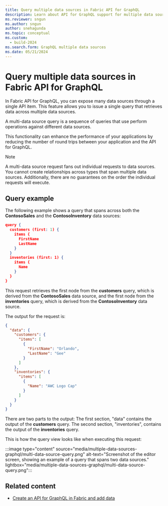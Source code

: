 ```yaml
---
title: Query multiple data sources in Fabric API for GraphQL
description: Learn about API for GraphQL support for multiple data sources, and see an example of a query that spans two sources.
ms.reviewer: sngun
ms.author: sngun
author: snehagunda
ms.topic: conceptual
ms.custom:
  - build-2024
ms.search.form: GraphQL multiple data sources
ms.date: 05/21/2024
---
```


# Query multiple data sources in Fabric API for GraphQL

In Fabric API for GraphQL, you can expose many data sources through a single API item. This feature allows you to issue a single query that retrieves data across multiple data sources.

A multi-data source query is a sequence of queries that use perform operations against different data sources.

This functionality can enhance the performance of your applications by reducing the number of round trips between your application and the API for GraphQL.

> [!NOTE]
> A multi-data source request fans out individual requests to data sources. You cannot create relationships across types that span multiple data sources. Additionally, there are no guarantees on the order the individual requests will execute.

## Query example

The following example shows a query that spans across both the **ContosoSales** and the **ContosoInventory** data sources:

```json
query {
  customers (first: 1) {
    items {
      FirstName
      LastName
    }
  }
  inventories (first: 1) {
    items {
      Name
    }
  }
}
```

This request retrieves the first node from the **customers** query, which is derived from the **ContosoSales** data source, and the first node from the **inventories** query, which is derived from the **ContosoInventory** data source.

The output for the request is:

```json
{
  "data": {
    "customers": {
      "items": [
        {
          "FirstName": "Orlando",
          "LastName": "Gee"
        }
      ]
    },
    "inventories": {
      "items": [
        {
          "Name": "AWC Logo Cap"
        }
      ]
    }
  }
}
```
There are two parts to the output: The first section, "data" contains the output of the **customers** query. The second section, "inventories", contains the output of the **inventories** query.

This is how the query view looks like when executing this request:

:::image type="content" source="media/multiple-data-sources-graphql/multi-data-source-query.png" alt-text="Screenshot of the editor screen, showing an example of a query that spans two data sources." lightbox="media/multiple-data-sources-graphql/multi-data-source-query.png":::


## Related content

- [Create an API for GraphQL in Fabric and add data](get-started-api-graphql.md)
